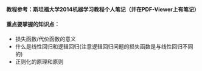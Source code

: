#### 教程参考：斯坦福大学2014机器学习教程个人笔记（并在PDF-Viewer上有笔记）

#### 重点要掌握的知识点：
* 损失函数/代价函数的意义
* 什么是线性回归和逻辑回归(注意逻辑回归问题的损失函数是与线性回归不同的)
* 正则化的原理和原则
